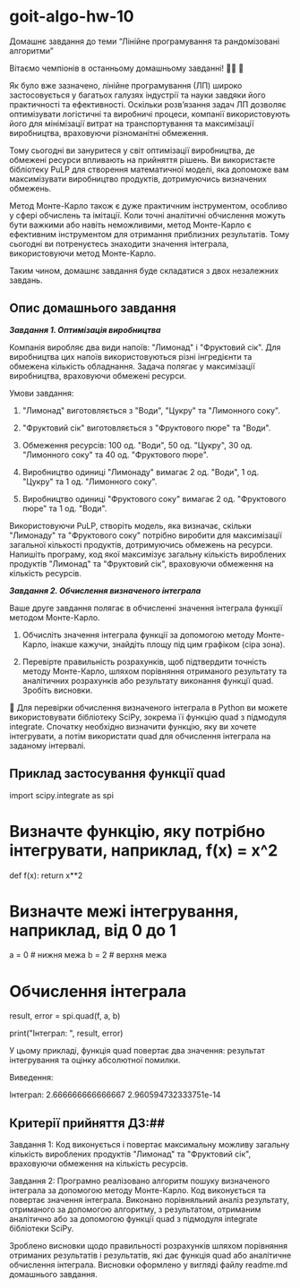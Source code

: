 # goit-algo-hw-10

Домашнє завдання до теми “Лінійне програмування та рандомізовані алгоритми”

Вітаємо чемпіонів в останньому домашньому завданні! 💪🏼 🎉

Як було вже зазначено, лінійне програмування (ЛП) широко застосовується у багатьох галузях індустрії та науки завдяки його практичності та ефективності. Оскільки розв’язання задач ЛП дозволяє оптимізувати логістичні та виробничі процеси, компанії використовують його для мінімізації витрат на транспортування та максимізації виробництва, враховуючи різноманітні обмеження.

Тому сьогодні ви зануритеся у світ оптимізації виробництва, де обмежені ресурси впливають на прийняття рішень. Ви використаєте бібліотеку PuLP для створення математичної моделі, яка допоможе вам максимізувати виробництво продуктів, дотримуючись визначених обмежень.

Метод Монте-Карло також є дуже практичним інструментом, особливо у сфері обчислень та імітації. Коли точні аналітичні обчислення можуть бути важкими або навіть неможливими, метод Монте-Карло є ефективним інструментом для отримання приблизних результатів. Тому сьогодні ви потренуєтесь знаходити значення інтеграла, використовуючи метод Монте-Карло.

Таким чином, домашнє завдання буде складатися з двох незалежних завдань.

## Опис домашнього завдання ## 

***Завдання 1. Оптимізація виробництва*** 

Компанія виробляє два види напоїв: "Лимонад" і "Фруктовий сік". Для виробництва цих напоїв використовуються різні інгредієнти та обмежена кількість обладнання. Задача полягає у максимізації виробництва, враховуючи обмежені ресурси.

Умови завдання:

1. "Лимонад" виготовляється з "Води", "Цукру" та "Лимонного соку".

2. "Фруктовий сік" виготовляється з "Фруктового пюре" та "Води".

3. Обмеження ресурсів: 100 од. "Води", 50 од. "Цукру", 30 од. "Лимонного соку" та 40 од. "Фруктового пюре".

4. Виробництво одиниці "Лимонаду" вимагає 2 од. "Води", 1 од. "Цукру" та 1 од. "Лимонного соку".

5. Виробництво одиниці "Фруктового соку" вимагає 2 од. "Фруктового пюре" та 1 од. "Води".

Використовуючи PuLP, створіть модель, яка визначає, скільки "Лимонаду" та "Фруктового соку" потрібно виробити для максимізації загальної кількості продуктів, дотримуючись обмежень на ресурси. Напишіть програму, код якої максимізує загальну кількість вироблених продуктів "Лимонад" та "Фруктовий сік", враховуючи обмеження на кількість ресурсів.

***Завдання 2. Обчислення визначеного інтеграла*** 

Ваше друге завдання полягає в обчисленні значення інтеграла функції методом Монте-Карло.

1. Обчисліть значення інтеграла функції за допомогою методу Монте-Карло, інакше кажучи, знайдіть площу під цим графіком (сіра зона).

2. Перевірте правильність розрахунків, щоб підтвердити точність методу Монте-Карло, шляхом порівняння отриманого результату та аналітичних розрахунків або результату виконання функції quad. Зробіть висновки.

📖 Для перевірки обчислення визначеного інтеграла в Python ви можете використовувати бібліотеку SciPy, зокрема її функцію quad з підмодуля integrate. Спочатку необхідно визначити функцію, яку ви хочете інтегрувати, а потім використати quad для обчислення інтеграла на заданому інтервалі.

## Приклад застосування функції quad ## 

import scipy.integrate as spi

# Визначте функцію, яку потрібно інтегрувати, наприклад, f(x) = x^2
def f(x):
    return x**2

# Визначте межі інтегрування, наприклад, від 0 до 1
a = 0  # нижня межа
b = 2  # верхня межа

# Обчислення інтеграла
result, error = spi.quad(f, a, b)

print("Інтеграл: ", result, error)

У цьому прикладі, функція quad повертає два значення: результат інтегрування та оцінку абсолютної помилки.

Виведення:

Інтеграл:  2.666666666666667 2.960594732333751e-14

## Критерії прийняття ДЗ:##

Завдання 1:
Код виконується і повертає максимальну можливу загальну кількість вироблених продуктів "Лимонад" та "Фруктовий сік", враховуючи обмеження на кількість ресурсів.

Завдання 2:
Програмно реалізовано алгоритм пошуку визначеного інтеграла за допомогою методу Монте-Карло. Код виконується та повертає значення інтеграла.
Виконано порівняльний аналіз результату, отриманого за допомогою алгоритму, з результатом, отриманим аналітично або за допомогою функції quad з підмодуля integrate бібліотеки SciPy.

Зроблено висновки щодо правильності розрахунків шляхом порівняння отриманих результатів і результатів, які дає функція quad або аналітичне обчислення інтеграла. Висновки оформлено у вигляді файлу readme.md домашнього завдання.
